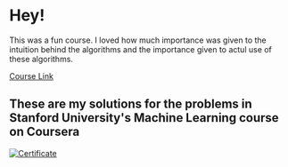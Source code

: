 # Hey!
This was a fun course. I loved how much importance was given to the intuition behind the algorithms and the importance given to actul use of these algorithms.

[Course Link](https://www.coursera.org/learn/machine-learning)

## These are my solutions for the problems in Stanford University's Machine Learning course on Coursera

[<img alt="Certificate" src="https://i.imgur.com/5XgGSNZ.png" />](https://www.coursera.org/account/accomplishments/verify/Q5957EMQ2AXE)

